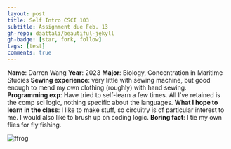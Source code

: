 ```yaml
---
layout: post
title: Self Intro CSCI 103
subtitle: Assignment due Feb. 13
gh-repo: daattali/beautiful-jekyll
gh-badge: [star, fork, follow]
tags: [test]
comments: true
---
```


**Name**: Darren Wang
**Year**: 2023
**Major**: Biology, Concentration in Maritime Studies
**Sewing experience**: very little with sewing machine, but good enough to mend my own clothing (roughly) with hand sewing.
**Programming exp**: Have tried to self-learn a few times. All I've retained is the comp sci logic, nothing specific about the languages.
**What I hope to learn in the class**: I like to make stuff, so circuitry is of particular interest to me. I would also like to brush up on coding logic.
**Boring fact**: I tie my own flies for fly fishing.

![ffrog](https://darrendywang.github.io/assets/img/ffrog.jpg)

